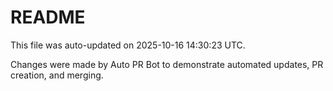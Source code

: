 # README

This file was auto-updated on 2025-10-16 14:30:23 UTC.

Changes were made by Auto PR Bot to demonstrate automated updates, PR creation, and merging.
